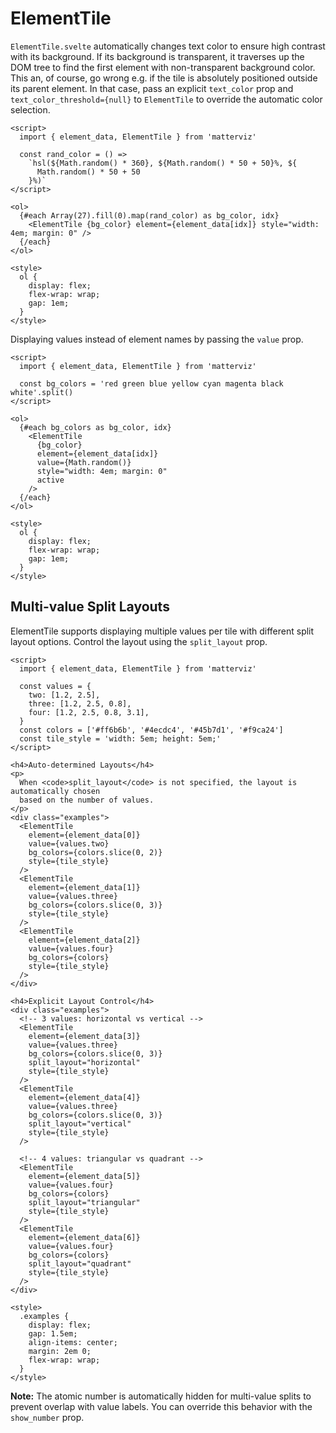 # ElementTile

`ElementTile.svelte` automatically changes text color to ensure high contrast with its background. If its background is transparent, it traverses up the DOM tree to find the first element with non-transparent background color. This an, of course, go wrong e.g. if the tile is absolutely positioned outside its parent element. In that case, pass an explicit `text_color` prop and `text_color_threshold={null}` to `ElementTile` to override the automatic color selection.

```svelte example code_above
<script>
  import { element_data, ElementTile } from 'matterviz'

  const rand_color = () =>
    `hsl(${Math.random() * 360}, ${Math.random() * 50 + 50}%, ${
      Math.random() * 50 + 50
    }%)`
</script>

<ol>
  {#each Array(27).fill(0).map(rand_color) as bg_color, idx}
    <ElementTile {bg_color} element={element_data[idx]} style="width: 4em; margin: 0" />
  {/each}
</ol>

<style>
  ol {
    display: flex;
    flex-wrap: wrap;
    gap: 1em;
  }
</style>
```

Displaying values instead of element names by passing the `value` prop.

```svelte example code_above
<script>
  import { element_data, ElementTile } from 'matterviz'

  const bg_colors = 'red green blue yellow cyan magenta black white'.split()
</script>

<ol>
  {#each bg_colors as bg_color, idx}
    <ElementTile
      {bg_color}
      element={element_data[idx]}
      value={Math.random()}
      style="width: 4em; margin: 0"
      active
    />
  {/each}
</ol>

<style>
  ol {
    display: flex;
    flex-wrap: wrap;
    gap: 1em;
  }
</style>
```

## Multi-value Split Layouts

ElementTile supports displaying multiple values per tile with different split layout options. Control the layout using the `split_layout` prop.

```svelte example code_above
<script>
  import { element_data, ElementTile } from 'matterviz'

  const values = {
    two: [1.2, 2.5],
    three: [1.2, 2.5, 0.8],
    four: [1.2, 2.5, 0.8, 3.1],
  }
  const colors = ['#ff6b6b', '#4ecdc4', '#45b7d1', '#f9ca24']
  const tile_style = 'width: 5em; height: 5em;'
</script>

<h4>Auto-determined Layouts</h4>
<p>
  When <code>split_layout</code> is not specified, the layout is automatically chosen
  based on the number of values.
</p>
<div class="examples">
  <ElementTile
    element={element_data[0]}
    value={values.two}
    bg_colors={colors.slice(0, 2)}
    style={tile_style}
  />
  <ElementTile
    element={element_data[1]}
    value={values.three}
    bg_colors={colors.slice(0, 3)}
    style={tile_style}
  />
  <ElementTile
    element={element_data[2]}
    value={values.four}
    bg_colors={colors}
    style={tile_style}
  />
</div>

<h4>Explicit Layout Control</h4>
<div class="examples">
  <!-- 3 values: horizontal vs vertical -->
  <ElementTile
    element={element_data[3]}
    value={values.three}
    bg_colors={colors.slice(0, 3)}
    split_layout="horizontal"
    style={tile_style}
  />
  <ElementTile
    element={element_data[4]}
    value={values.three}
    bg_colors={colors.slice(0, 3)}
    split_layout="vertical"
    style={tile_style}
  />

  <!-- 4 values: triangular vs quadrant -->
  <ElementTile
    element={element_data[5]}
    value={values.four}
    bg_colors={colors}
    split_layout="triangular"
    style={tile_style}
  />
  <ElementTile
    element={element_data[6]}
    value={values.four}
    bg_colors={colors}
    split_layout="quadrant"
    style={tile_style}
  />
</div>

<style>
  .examples {
    display: flex;
    gap: 1.5em;
    align-items: center;
    margin: 2em 0;
    flex-wrap: wrap;
  }
</style>
```

**Note:** The atomic number is automatically hidden for multi-value splits to prevent overlap with value labels. You can override this behavior with the `show_number` prop.
